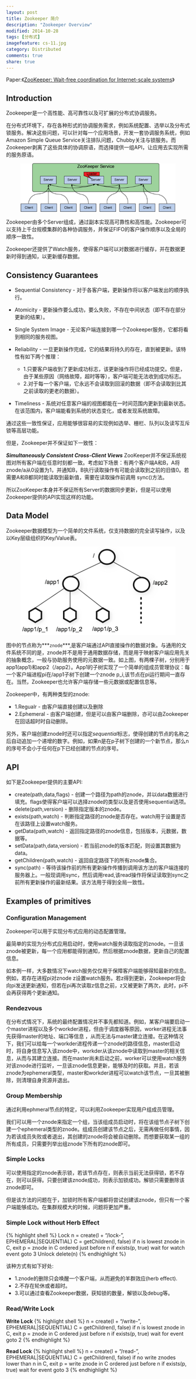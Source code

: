 ```yaml
---
layout: post
title: Zookeeper 简介
description: "Zookeeper Overview"
modified: 2014-10-28
tags: [分布式]
imagefeature: cs-11.jpg
category: Distributed
comments: true
share: true
---
```


Paper:《<a href="https://www.usenix.org/legacy/event/usenix10/tech/full_papers/Hunt.pdf">ZooKeeper: Wait-free coordination for Internet-scale systems</a>》



## Introduction

Zookeeper是一个高性能、高可靠性以及可扩展的分布式协调服务。

在分布式环境下，存在各种形式的协调服务需求，例如系统配置、选举以及分布式锁服务。解决这些问题，可以针对每一个应用场景，开发一套协调服务系统，例如Amazon Simple Queue Service关注排队问题，Chubby关注与锁服务。而Zookeeper剥离了这些具体的协调原语，而选择提供一组API，让应用去实现所需的服务原语。

<figure><img src="/images/zookeeper/architecture.png"/></figure>

Zookeeper由多个Server组成，通过副本实现高可靠性和高性能。Zookeeper可以支持上千台规模集群的各种协调服务，并保证FIFO的客户操作顺序以及全局的顺序一致性。

Zookeeper还提供了Watch服务，使得客户端可以对数据进行缓存，并在数据更新时得到通知，以更新缓存数据。

## Consistency Guarantees

- Sequential Consistency - 对于各客户端，更新操作将以客户端发出的顺序执行。

- Atomicity - 更新操作要么成功，要么失败，不存在中间状态（即不存在部分更新的结果）。

- Single System Image - 无论客户端连接到哪一个Zookeeper服务，它都将看到相同的服务视图。

- Reliability - 一旦更新操作完成，它的结果将持久的存在，直到被更新。该特性有如下两个推理：
	- 1.只要客户端收到了更新成功标志，该更新操作将已经成功提交。但是，由于某些原因（网络故障，超时等等），客户端可能无法收到成功标志。
	- 2.对于每一个客户端，它永远不会读取到回滚的数据（即不会读取到比其之前读取的更老的数据）。

- Timeliness - 系统对任意客户端的视图都能在一时间范围内更新到最新状态。在该范围内，客户端能看到系统的状态变化，或者发现系统故障。

通过这些一致性保证，应用能够很容易的实现例如选举、栅栏、队列以及读写互斥锁等高层功能。

但是，Zookeeper并不保证如下一致性：

***Simultaneously Consistent Cross-Client Views***  ZooKeeper并不保证系统视图对所有客户端在任意时刻都一致。考虑如下场景：有两个客户端A和B，A将znode/a从0设置为1，并通知B，B执行读取操作有可能会读取到之前的旧值0。若需要A和B都同时能读取到最新值，需要在读取操作前调用
sync()方法。

所以ZooKeeper本身并不保证所有Server的数据同步更新，但是可以使用Zookeeper提供的API实现这样的功能。

## Data Model

Zookeeper数据模型为一个简单的文件系统，仅支持数据的完全读写操作，以及以Key层级组织的Key/Value表。

<figure><img src="/images/zookeeper/datamodel.jpg"/></figure>

图中的节点称为***`znode`***,是客户端通过API直接操作的数据对象。与通用的文件系统不同的是，znode并不是用于通用数据存储，而是用于映射客户端应用先关的抽象概念，一般与协助服务使用的元数据一致。如上图，有两棵子树，分别用于app1(app1)和app2（/app2）。App1的子树实现了一个简单的组成员管理协议：每一个客户端进程pi在/app1子树下创建一个znode p_i,该节点在pi运行期间一直存在。当然，Zookeeper也允许客户端存储一些元数据或配置信息等。

Zookeeper中，有两种类型的znode:
	
- 1.Regualr - 由客户端直接创建以及删除
- 2.Ephemeral - 由客户端创建，但是可以由客户端删除，亦可以由Zookeeper在回话超时时自动删除。

另外，客户端创建znode时还可以指定*sequential*标志，使得创建的节点的名称之后自动追加一个递增的数字。例如，如果n是在p子树下创建的一个新节点，那么n的序号不会小于任何在p下已经创建的节点的序号。

## API

如下是Zookeeper提供的主要API:

- create(path,data,flags) - 创建一个路径为path的znode，并以data数据进行填充。flags使得客户端可以选择znode的类型以及是否使用sequential选项。
- delete(path,version) - 删除指定版本的znode。
- exists(path,watch) - 判断指定路径的znode是否存在。watch用于设置是否在该路径上设置watch服务。
- getData(path,watch) - 返回指定路径的znode信息，包括版本，元数据，数据等。
- setData(path,data,version) - 若当前znode的版本匹配，则设置其数据为data。
- getChildren(path,watch) - 返回自定路径下的所有znode集合。
- sync(path) - 等待该操作前的所有更新操作传播到调用该方法的客户端连接的服务器上。一般现调用sync，然后调用read,该read操作将保证读取到sync之前所有更新操作的最新结果。该方法用于得到全局一致性。

## Examples of primitives

### Configuration Management

Zookeeper可以用于实现分布式应用的动态配置管理。

最简单的实现为分布式应用启动时，使用watch服务读取指定的znode。一旦该znode被更新，每一个应用都能得到通知，然后根据znode数据，更新自己的配置信息。

如本例一样，大多数情况下watch服务仅仅用于保障客户端能够得知最新的信息。例如，若存在进程pi对znode z设置watch服务。若z得到更新，Zookeeper将会向pi发送更新通知，但若在pi再次读取z信息之前，z又被更新了两次，此时，pi不会再获得两个更新通知。

### Rendezvous

在分布式情况下，系统的最终配置情况并不事先都知道。例如，某客户端要启动一个master进程以及多个workder进程，但由于调度器等原因，worker进程无法事先获得master的地址、端口等信息 ，从而无法与master建立连接。在这种情况下，我们可以给每一个workder进程传递一个znode的路径信息，master启动时，将自身信息写入该znode中，workder从该znode中读取到master的相关信息，从而与其建立连接。而在master尚未启动之前，worker可以使用watch服务对该znode进行监听，一旦该znode信息更新，能够及时的获取。并且，若该znode为ephemeral类型，master和workder进程可以watch该节点，一旦其被删除，则清理自身资源并退出。

### Group Membership

通过利用ephmeral节点的特定，可以利用Zookeeper实现用户组成员管理。

我们可以用一个znode来指定一个组，当该组成员启动时，将在该组节点子树下创建一个ephemeral类型的znode。组成员创建该节点之后，无需再做任何事情，因为若该成员失败或者退出，其创建的znode将会被自动删除。而想要获取某一组的所有成员，只需要列举出组znode下所有的znode即可。

### Simple Locks

可以使用指定的znode表示锁，若该节点存在，则表示当前无法获得锁，若不存在，则可以获得。只要创建该znode成功，则表示加锁成功。解锁只需要删除该znode即可。

但是该方法的问题在于，加锁时所有客户端都将尝试创建该znode，但只有一个客户端能够成功。在集群规模大的时候，问题将更加严重。

### Simple Lock without Herb Effect

{% highlight shell %}
Lock
	n = create(l + “/lock-”, EPHEMERAL|SEQUENTIAL)
	C = getChildren(l, false)
	if n is lowest znode in C, exit
	p = znode in C ordered just before n
	if exists(p, true) wait for watch event
	goto 3
Unlock
	delete(n)
{% endhighlight %}

该种方式有如下好处:

- 1.znode的删除只会唤醒一个客户端，从而避免的羊群效应(herb effect).
- 2.不存在轮休或者超时。
- 3.可以通过查看Zookeeper数据，获知锁的数量，解锁以及debug等。


### Read/Write Lock

**Write Lock**
{% highlight shell %}
n = create(l + “/write-”, EPHEMERAL|SEQUENTIAL)
C = getChildren(l, false)
if n is lowest znode in C, exit
p = znode in C ordered just before n
if exists(p, true) wait for event
goto 2
{% endhighlight %}

**Read Lock**
{% highlight shell %}
n = create(l + “/read-”, EPHEMERAL|SEQUENTIAL)
C = getChildren(l, false)
if no write znodes lower than n in C, exit
p = write znode in C ordered just before n
if exists(p, true) wait for event
goto 3
{% endhighlight %}

